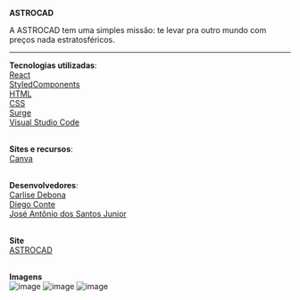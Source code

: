 **ASTROCAD**

A ASTROCAD tem uma simples missão: te levar pra outro mundo com preços nada estratosféricos.

__________________________________________________________________________________________________________


**Tecnologias utilizadas**:\
[React](https://reactjs.org/)\
[StyledComponents](https://styled-components.com/)\
[HTML](https://html.spec.whatwg.org/multipage/)\
[CSS](https://www.w3.org/Style/CSS/Overview.en.html)\
[Surge](https://surge.sh/)\
[Visual Studio Code](https://code.visualstudio.com/docs/editor/vscode-web)

\
**Sites e recursos**:\
[Canva](https://www.canva.com/en_gb/)

\
**Desenvolvedores**:\
[Carlise Debona](https://github.com/Carlisegd)\
[Diego Conte](https://github.com/diegocomte)\
[José Antônio dos Santos Junior](https://github.com/antoniosantos2)

\
**Site**\
[ASTROCAD](https://lowly-owner.surge.sh)

\
**Imagens**\
![image](https://user-images.githubusercontent.com/17241363/150700664-823da0d0-d0cb-4e6c-a335-09d0f2022984.png)
![image](https://user-images.githubusercontent.com/17241363/150700678-15e77878-419c-4d83-ab14-9efda614d949.png)
![image](https://user-images.githubusercontent.com/17241363/150700706-ba6f5464-c1cd-4527-932b-e97abf69185f.png)


